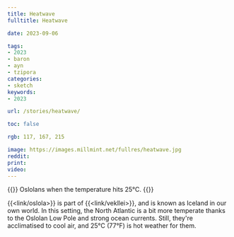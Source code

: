 ```yaml
---
title: Heatwave
fulltitle: Heatwave

date: 2023-09-06

tags:
- 2023
- baron
- ayn
- tzipora
categories:
- sketch
keywords:
- 2023

url: /stories/heatwave/

toc: false

rgb: 117, 167, 215

image: https://images.millmint.net/fullres/heatwave.jpg
reddit:
print:
video:
---
```

{{<note caption>}}
Oslolans when the temperature hits 25°C.
{{</note>}}

{{<link/oslola>}} is part of {{<link/vekllei>}}, and is known as Iceland in our own world. In this setting, the North Atlantic is a bit more temperate thanks to the Oslolan Low Pole and strong ocean currents. Still, they're acclimatised to cool air, and 25°C (77°F) is hot weather for them.
